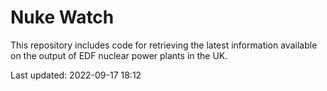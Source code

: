 # Nuke Watch

This repository includes code for retrieving the latest information available on the output of EDF nuclear power plants in the UK.

Last updated: 2022-09-17 18:12